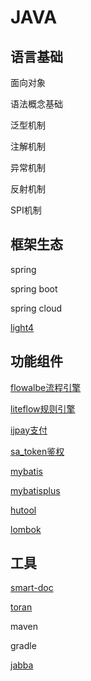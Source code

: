# JAVA

## 语言基础

面向对象

语法概念基础

泛型机制

注解机制

异常机制

反射机制

SPI机制

## 框架生态

spring

spring boot

spring cloud

[light4](https://www.networknt.com/getting-started)

## 功能组件

[flowalbe流程引擎](https://www.flowable.com)

[liteflow规则引擎](https://liteflow.yomahub.com)

[ijpay支付](https://javen205.gitee.io/ijpay)

[sa_token鉴权](https://sa-token.dev33.cn)

[mybatis](https://www.easy-es.cn)

[mybatisplus](https://baomidou.com/)

[hutool](https://hutool.cn/)

[lombok](https://projectlombok.org/)

## 工具

[smart-doc](https://smart-doc-group.github.io/##/zh-cn/)

[toran](http://torna.cn/)

maven

gradle

[jabba](https://github.com/shyiko/jabba)